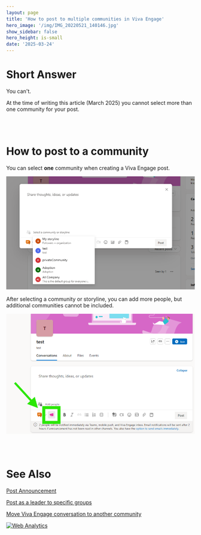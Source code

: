 ```yaml
---
layout: page
title: 'How to post to multiple communities in Viva Engage'
hero_image: '/img/IMG_20220521_140146.jpg'
show_sidebar: false
hero_height: is-small
date: '2025-03-24'
---
```



# Short Answer

You can't.

At the time of writing this article (March 2025) you cannot select more than one community for your post.

<br/><br/>


# How to post to a community


You can select **one** community when creating a Viva Engage post.

<img src="/articles/img/vepostmultiple.png" width="600" alt="screenshot showing how to post in Viva Engage">


After selecting a community or storyline, you can add more people, but additional communities cannot be included.

<img src="/articles/img/vepostannouncement.png" width="600" alt="screenshot showing how to add people to a post in Viva Engage">



<br/><br/>

# See Also

[Post Announcement](https://powershellscripts.github.io/articles/en/Viva/postannouncement)

[Post as a leader to specific groups](https://powershellscripts.github.io/articles/en/Viva/leaderpost/)

[Move Viva Engage conversation to another community](https://powershellscripts.github.io/articles/en/Viva/MoveConversation/)






<!-- Default Statcounter code for VE - all
https://powershellscripts.github.io/articles/en/Viva/leavecommunity/
-->
<script type="text/javascript">
var sc_project=13108553; 
var sc_invisible=1; 
var sc_security="3592e88b"; 
var sc_client_storage="disabled"; 
</script>
<script type="text/javascript"
src="https://www.statcounter.com/counter/counter.js"
async></script>
<noscript><div class="statcounter"><a title="Web Analytics"
href="https://statcounter.com/" target="_blank"><img
class="statcounter"
src="https://c.statcounter.com/13108553/0/3592e88b/1/"
alt="Web Analytics"
referrerPolicy="no-referrer-when-downgrade"></a></div></noscript>
<!-- End of Statcounter Code -->